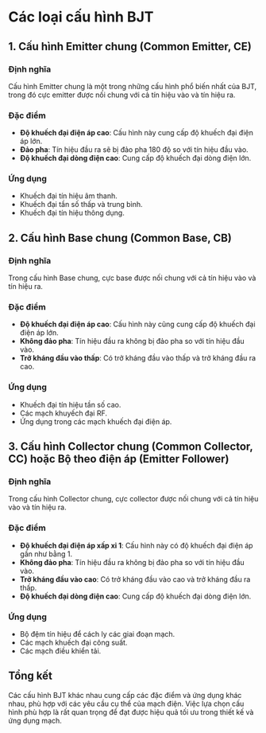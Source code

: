 # Các loại cấu hình BJT

## 1. Cấu hình Emitter chung (Common Emitter, CE)
### Định nghĩa
Cấu hình Emitter chung là một trong những cấu hình phổ biến nhất của BJT, trong đó cực emitter được nối chung với cả tín hiệu vào và tín hiệu ra.

### Đặc điểm
- **Độ khuếch đại điện áp cao**: Cấu hình này cung cấp độ khuếch đại điện áp lớn.
- **Đảo pha**: Tín hiệu đầu ra sẽ bị đảo pha 180 độ so với tín hiệu đầu vào.
- **Độ khuếch đại dòng điện cao**: Cung cấp độ khuếch đại dòng điện lớn.

### Ứng dụng
- Khuếch đại tín hiệu âm thanh.
- Khuếch đại tần số thấp và trung bình.
- Khuếch đại tín hiệu thông dụng.

## 2. Cấu hình Base chung (Common Base, CB)
### Định nghĩa
Trong cấu hình Base chung, cực base được nối chung với cả tín hiệu vào và tín hiệu ra.

### Đặc điểm
- **Độ khuếch đại điện áp cao**: Cấu hình này cũng cung cấp độ khuếch đại điện áp lớn.
- **Không đảo pha**: Tín hiệu đầu ra không bị đảo pha so với tín hiệu đầu vào.
- **Trở kháng đầu vào thấp**: Có trở kháng đầu vào thấp và trở kháng đầu ra cao.

### Ứng dụng
- Khuếch đại tín hiệu tần số cao.
- Các mạch khuyếch đại RF.
- Ứng dụng trong các mạch khuếch đại điện áp.

## 3. Cấu hình Collector chung (Common Collector, CC) hoặc Bộ theo điện áp (Emitter Follower)
### Định nghĩa
Trong cấu hình Collector chung, cực collector được nối chung với cả tín hiệu vào và tín hiệu ra.

### Đặc điểm
- **Độ khuếch đại điện áp xấp xỉ 1**: Cấu hình này có độ khuếch đại điện áp gần như bằng 1.
- **Không đảo pha**: Tín hiệu đầu ra không bị đảo pha so với tín hiệu đầu vào.
- **Trở kháng đầu vào cao**: Có trở kháng đầu vào cao và trở kháng đầu ra thấp.
- **Độ khuếch đại dòng điện cao**: Cung cấp độ khuếch đại dòng điện lớn.

### Ứng dụng
- Bộ đệm tín hiệu để cách ly các giai đoạn mạch.
- Các mạch khuếch đại công suất.
- Các mạch điều khiển tải.

## Tổng kết
Các cấu hình BJT khác nhau cung cấp các đặc điểm và ứng dụng khác nhau, phù hợp với các yêu cầu cụ thể của mạch điện. Việc lựa chọn cấu hình phù hợp là rất quan trọng để đạt được hiệu quả tối ưu trong thiết kế và ứng dụng mạch.
